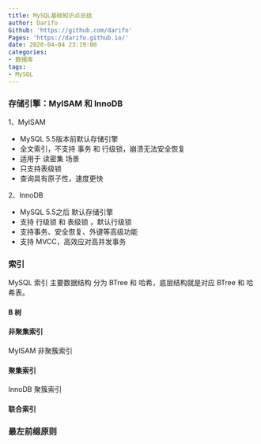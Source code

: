 ```yaml
---
title: MySQL基础知识点总结
author: Darifo
Github: 'https://github.com/darifo'
Pages: 'https://darifo.github.io/'
date: 2020-04-04 23:19:00
categories:
- 数据库
tags:
- MySQL
---
```



### 存储引擎：MyISAM 和 InnoDB

1、MyISAM 

- MySQL 5.5版本前默认存储引擎
- 全文索引，不支持 事务 和 行级锁，崩溃无法安全恢复
- 适用于 读密集 场景
- 只支持表级锁
- 查询具有原子性，速度更快

2、InnoDB

- MySQL 5.5之后 默认存储引擎
- 支持 行级锁 和 表级锁 ，默认行级锁
- 支持事务、安全恢复、外键等高级功能
- 支持 MVCC，高效应对高并发事务


### 索引

MySQL 索引 主要数据结构 分为 BTree 和 哈希，底层结构就是对应 BTree 和 哈希表。

#### B 树



#### 非聚集索引

MyISAM 非聚簇索引



#### 聚集索引

InnoDB 聚簇索引



#### 联合索引



### 最左前缀原则




